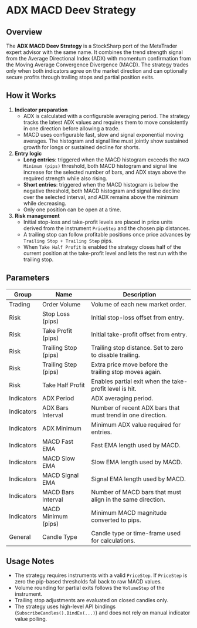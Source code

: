 # ADX MACD Deev Strategy

## Overview
The **ADX MACD Deev Strategy** is a StockSharp port of the MetaTrader expert advisor with the same name. It combines the trend strength signal from the Average Directional Index (ADX) with momentum confirmation from the Moving Average Convergence Divergence (MACD). The strategy trades only when both indicators agree on the market direction and can optionally secure profits through trailing stops and partial position exits.

## How it Works
1. **Indicator preparation**
   - ADX is calculated with a configurable averaging period. The strategy tracks the latest ADX values and requires them to move consistently in one direction before allowing a trade.
   - MACD uses configurable fast, slow and signal exponential moving averages. The histogram and signal line must jointly show sustained growth for longs or sustained decline for shorts.
2. **Entry logic**
   - **Long entries**: triggered when the MACD histogram exceeds the `MACD Minimum (pips)` threshold, both MACD histogram and signal line increase for the selected number of bars, and ADX stays above the required strength while also rising.
   - **Short entries**: triggered when the MACD histogram is below the negative threshold, both MACD histogram and signal line decline over the selected interval, and ADX remains above the minimum while decreasing.
   - Only one position can be open at a time.
3. **Risk management**
   - Initial stop-loss and take-profit levels are placed in price units derived from the instrument `PriceStep` and the chosen pip distances.
   - A trailing stop can follow profitable positions once price advances by `Trailing Stop + Trailing Step` pips.
   - When `Take Half Profit` is enabled the strategy closes half of the current position at the take-profit level and lets the rest run with the trailing stop.

## Parameters
| Group | Name | Description |
| --- | --- | --- |
| Trading | Order Volume | Volume of each new market order. |
| Risk | Stop Loss (pips) | Initial stop-loss offset from entry. |
| Risk | Take Profit (pips) | Initial take-profit offset from entry. |
| Risk | Trailing Stop (pips) | Trailing stop distance. Set to zero to disable trailing. |
| Risk | Trailing Step (pips) | Extra price move before the trailing stop moves again. |
| Risk | Take Half Profit | Enables partial exit when the take-profit level is hit. |
| Indicators | ADX Period | ADX averaging period. |
| Indicators | ADX Bars Interval | Number of recent ADX bars that must trend in one direction. |
| Indicators | ADX Minimum | Minimum ADX value required for entries. |
| Indicators | MACD Fast EMA | Fast EMA length used by MACD. |
| Indicators | MACD Slow EMA | Slow EMA length used by MACD. |
| Indicators | MACD Signal EMA | Signal EMA length used by MACD. |
| Indicators | MACD Bars Interval | Number of MACD bars that must align in the same direction. |
| Indicators | MACD Minimum (pips) | Minimum MACD magnitude converted to pips. |
| General | Candle Type | Candle type or time-frame used for calculations. |

## Usage Notes
- The strategy requires instruments with a valid `PriceStep`. If `PriceStep` is zero the pip-based thresholds fall back to raw MACD values.
- Volume rounding for partial exits follows the `VolumeStep` of the instrument.
- Trailing stop adjustments are evaluated on closed candles only.
- The strategy uses high-level API bindings (`SubscribeCandles().BindEx(...)`) and does not rely on manual indicator value polling.
